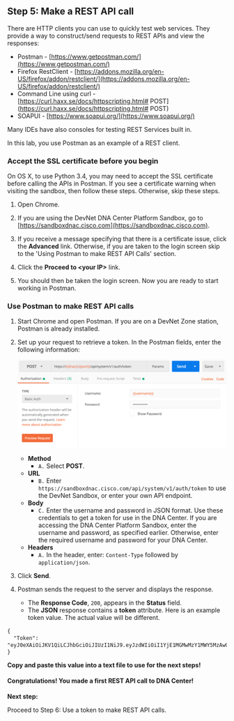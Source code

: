 ## Step 5: Make a REST API call

There are HTTP clients you can use to quickly test web services. They provide a way to construct/send requests to REST APIs and view the responses:

* Postman - [https://www.getpostman.com/](https://www.getpostman.com/)
* Firefox RestClient - [https://addons.mozilla.org/en-US/firefox/addon/restclient/](https://addons.mozilla.org/en-US/firefox/addon/restclient/)
* Command Line using curl  - [https://curl.haxx.se/docs/httpscripting.html# POST](https://curl.haxx.se/docs/httpscripting.html# POST)
* SOAPUI - [https://www.soapui.org/](https://www.soapui.org/)

Many IDEs have also consoles for testing REST Services built in.

In this lab, you use Postman as an example of a REST client.

### Accept the SSL certificate before you begin
On OS X, to use Python 3.4, you may need to accept the SSL certificate before calling the APIs in Postman. If you see a certificate warning when visiting the sandbox, then follow these steps. Otherwise, skip these steps.

1. Open Chrome.

2. If you are using the DevNet DNA Center Platform Sandbox, go to [https://sandboxdnac.cisco.com](https://sandboxdnac.cisco.com).

3. If you receive a message specifying that there is a certificate issue, click the **Advanced** link. Otherwise, if you are taken to the login screen skip to the 'Using Postman to make REST API Calls' section.

4. Click the **Proceed to &lt;your IP>** link.

5. You should then be taken the login screen. Now you are ready to start working in Postman.

### Use Postman to make REST API calls

1. Start Chrome and open Postman. If you are on a DevNet Zone station, Postman is already installed.

2. Set up your request to retrieve a token. In the Postman fields, enter the following information:

   ![](assets/images/postman1.png)

	* **Method**
		* ``A.``  Select **POST**.
	* **URL**
		* ``B.`` Enter `https://sandboxdnac.cisco.com/api/system/v1/auth/token` to use the DevNet Sandbox, or enter your own API endpoint.
	* **Body**
		* ``C.`` Enter the username and password in JSON format. Use these credentials to get a token for use in the DNA Center. If you are accessing the DNA Center Platform Sandbox, enter the username and password, as specified earlier. Otherwise, enter the required username and password for your DNA Center.
	* **Headers**
		* ``A.`` In the header, enter: `Content-Type`  followed by `application/json`.
3. Click **Send**.
4. Postman sends the request to the server and displays the response.
	* The **Response Code**, `200`, appears in the **Status** field.
	* The **JSON** response contains a **token** attribute. Here is an example token value. The actual value will be different.

  ```
  {
    "Token": "eyJ0eXAiOiJKV1QiLCJhbGciOiJIUzI1NiJ9.eyJzdWIiOiI1YjE1MGMwMzY1MWY5MzAwOGFjZDEzZGIiLCJhdXRoU291cmNlIjoiaW50ZXJuYWwiLCJ0ZW5hbnROYW1lIjoiVE5UMCIsInJvbGVzIjpbIjViMTNmY2ZhNjUxZjkzMDA4YWNkMDcwOSJdLCJ0ZW5hbnRJZCI6IjViMTNmY2Y5NjUxZjkzMDA4YWNkMDcwMiIsImV4cCI6MTUyODg0MTE1OCwidXNlcm5hbWUiOiJkZXZuZXR1c2VyIn0.rK54CBNlua7AjRT7rtWIV6jzpGTNK7OUTs10t8MDGoF"
  }
  ```
   **Copy and paste this value into a text file to use for the next steps!**

#### Congratulations! You made a first REST API call to DNA Center!

**Next step:**

Proceed to Step 6: Use a token to make REST API calls.
